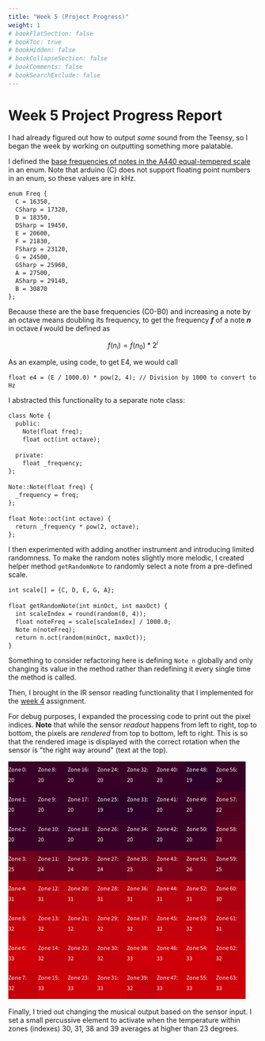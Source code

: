 ```yaml
---
title: "Week 5 (Project Progress)"
weight: 1
# bookFlatSection: false
# bookToc: true
# bookHidden: false
# bookCollapseSection: false
# bookComments: false
# bookSearchExclude: false
---
```


# Week 5 Project Progress Report

I had already figured out how to output *some* sound from the Teensy, so I began the week by working on outputting something more palatable.

I defined the [base frequencies of notes in the A440 equal-tempered scale](https://pages.mtu.edu/~suits/notefreqs.html) in an enum. Note that arduino (C) does not support floating point numbers in an enum, so these values are in kHz.

```arduino
enum Freq {
  C = 16350,
  CSharp = 17320,
  D = 18350,
  DSharp = 19450,
  E = 20600,
  F = 21830,
  FSharp = 23120,
  G = 24500,
  GSharp = 25960,
  A = 27500,
  ASharp = 29140,
  B = 30870
};
```

Because these are the base frequencies (C0-B0) and increasing a note by an octave means doubling its frequency, to get the frequency ***f*** of a note ***n*** in octave ***i*** would be defined as

```math
f(n_i) = f(n_0) * 2^i
```

As an example, using code, to get E4, we would call

```arduino
float e4 = (E / 1000.0) * pow(2, 4); // Division by 1000 to convert to Hz
```

I abstracted this functionality to a separate note class:

```arduino
class Note {
  public:
    Note(float freq);
    float oct(int octave);

  private:
    float _frequency;
};

Note::Note(float freq) {
  _frequency = freq;
};
  
float Note::oct(int octave) {
  return _frequency * pow(2, octave); 
};
```

I then experimented with adding another instrument and introducing limited randomness. To make the random notes slightly more melodic, I created helper method `getRandomNote` to randomly select a note from a pre-defined scale.

```arduino
int scale[] = {C, D, E, G, A};

float getRandomNote(int minOct, int maxOct) {
  int scaleIndex = round(random(0, 4));
  float noteFreq = scale[scaleIndex] / 1000.0;
  Note n(noteFreq);
  return n.oct(random(minOct, maxOct));
}
```

Something to consider refactoring here is defining `Note n` globally and only changing its value in the method rather than redefining it every single time the method is called.

Then, I brought in the IR sensor reading functionality that I implemented for the [week 4](/phycomp-dir/docs/week-4/) assignment.

For debug purposes, I expanded the processing code to print out the pixel indices. **Note** that while the sensor *readout* happens from left to right, top to bottom, the pixels are *rendered* from top to bottom, left to right. This is so that the rendered image is displayed with the correct rotation when the sensor is "the right way around" (text at the top).

![Pixel Indices](images/ir-pixel-numbers.png)

Finally, I tried out changing the musical output based on the sensor input. I set a small percussive element to activate when the temperature within zones (indexes) 30, 31, 38 and 39 averages at higher than 23 degrees.
